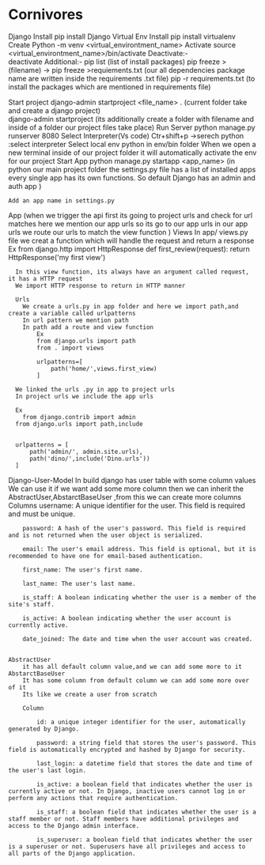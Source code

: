 # Cornivores
Django
  Install
    pip  install Django
Virtual Env
	Install
      pip install virtualenv
	Create
      Python -m venv <virtual_environtment_name>
	Activate
      source <virtual_environtment_name>/bin/activate
	Deactivate:-  
      deactivate
	Additional:-
      pip  list   (list of install packages)
      pip freeze > (filename) -> pip freeze >requiements.txt
      (our all dependencies package name are written inside the requirements .txt file)
      pip -r requirements.txt (to install the packages which are mentioned in         requirements file)
	
Start project
    django-admin startproject <file_name> . (current folder take and create a django project)	
    django-admin startproject <filename> (its additionally create a folder with filename and inside of a folder our project files take place)
Run Server
    python manage.py runserver 8080
Select Interpreter(Vs code)
    Ctr+shift+p ->serech python :select interpreter
    Select local env python in env/bin folder
    When we open a new terminal inside of our project folder it will automatically activate the env for our project
Start App
    python manage.py startapp <app_name>
    (in python our main project folder the settings.py file has a list of installed apps every single app has its own functions. So default Django has an admin and auth app )

    Add an app name in settings.py

App
    (when we trigger the api first its going to project urls and check for url matches here we mention our app urls so its go to our app urls in our app urls we route our urls to match the view function )
	  Views
        In app/ views.py file we creat a function which will handle the request and return a response
		Ex
			from django.http import HttpResponse
      def first_review(request):
                return HttpResponse('my first view')
			
      In this view function, its always have an argument called request, it has a HTTP request 
      We import HTTP response to return in HTTP manner

	  Urls
        We create a urls.py in app folder and here we import path,and create a variable called urlpatterns
        In url pattern we mention path 
        In path add a route and view function
			Ex
            from django.urls import path
            from . import views

            urlpatterns=[
                path('home/',views.first_view)
            ]

      We linked the urls .py in app to project urls
      In project urls we include the app urls

      Ex
        from django.contrib import admin
      from django.urls import path,include


      urlpatterns = [
          path('admin/', admin.site.urls),
          path('dino/',include('Dino.urls'))
      ]

Django-User-Model
      In build django has user table with some column values
      We can use it if we want add some more column then we can inherit the 
      AbstractUser,AbstarctBaseUser ,from this we can create more columns
    Columns
        username: A unique identifier for the user. This field is required and must  be unique.

        password: A hash of the user's password. This field is required and is not returned when the user object is serialized.

        email: The user's email address. This field is optional, but it is recommended to have one for email-based authentication.

        first_name: The user's first name.

        last_name: The user's last name.

        is_staff: A boolean indicating whether the user is a member of the site's staff.

        is_active: A boolean indicating whether the user account is currently active.

        date_joined: The date and time when the user account was created.

		
    AbstractUser
        it has all default column value,and we can add some more to it
    AbstarctBaseUser
        It has some column from default column we can add some more over of it 
        Its like we create a user from scratch
        
        Column

            id: a unique integer identifier for the user, automatically generated by Django.

            password: a string field that stores the user's password. This field is automatically encrypted and hashed by Django for security.

            last_login: a datetime field that stores the date and time of the user's last login.

            is_active: a boolean field that indicates whether the user is currently active or not. In Django, inactive users cannot log in or perform any actions that require authentication.

            is_staff: a boolean field that indicates whether the user is a staff member or not. Staff members have additional privileges and access to the Django admin interface.

            is_superuser: a boolean field that indicates whether the user is a superuser or not. Superusers have all privileges and access to all parts of the Django application.
